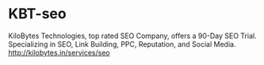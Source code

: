 # KBT-seo
KiloBytes Technologies, top rated SEO Company, offers a 90-Day SEO Trial. Specializing in SEO, Link Building, PPC, Reputation, and Social Media.  http://kilobytes.in/services/seo
